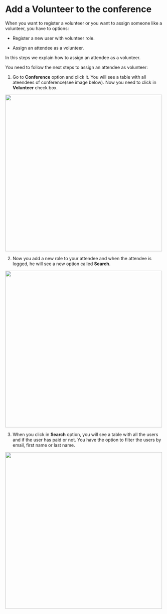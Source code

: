 # Add a Volunteer to the conference

 When you want to register a volunteer or you want to assign someone like a volunteer, you have to options:
 
 * Register a new user with volunteer role.
 
 * Assign an attendee as a volunteer.
 
 In this steps we explain how to assign an attendee as a volunteer.
 
 You need to follow the next steps to assign an attendee as volunteer:
 
 1. Go to **Conference** option and click it. You will see a table with all ateendees of conference(see image below). Now you need to click in **Volunteer** check box.
 
 <img src="https://drive.google.com/uc?export=view&id=1QTlnBFEN0TA8-unABY4J4wHg3PIjqYoT" style="width: 500px; max-width: 100%; height: auto"/>
 
 2. Now you add a new role to your attendee and when the attendee is logged, he will see a new option called **Search**.
 
 <img src="https://drive.google.com/uc?export=view&id=13yMQ9LQnEBpSTD5jnLbddDBHDeZ__5-i" style="width: 500px; max-width: 100%; height: auto"/>
 
 3. When you click in **Search** option, you will see a table with all the users and if the user has paid or not. You have the option to filter the users by email, first name or last name.
 
 <img src="https://drive.google.com/uc?export=view&id=1ooFVcR5KNXLRWVTwHjm1NXxAEWeeE62K" style="width: 500px; max-width: 100%; height: auto"/>
